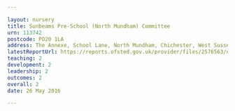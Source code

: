 ```yaml
---

layout: nursery
title: Sunbeams Pre-School (North Mundham) Committee
urn: 113742
postcode: PO20 1LA
address: The Annexe, School Lane, North Mundham, Chichester, West Sussex, PO20 1LA
latestReportUrl: https://reports.ofsted.gov.uk/provider/files/2576563/urn/113742.pdf
teaching: 2
development: 2
leadership: 2
outcomes: 2
overall: 2
date: 26 May 2016

---
```

